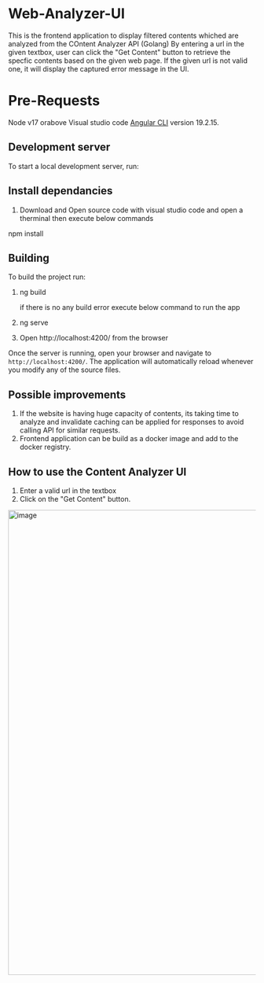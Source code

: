 # Web-Analyzer-UI
This is the frontend application to display filtered contents whiched are analyzed from the COntent Analyzer API (Golang)
By entering a url in the given textbox, user can click the "Get Content" button to retrieve the specfic contents based on the given web page.
If the given url is not valid one, it will display the captured error message in the UI.

# Pre-Requests
Node v17 orabove
Visual studio code
[Angular CLI](https://github.com/angular/angular-cli) version 19.2.15.

## Development server

To start a local development server, run:

## Install dependancies
1. Download and Open source code with visual studio code  and open a therminal then execute below commands

 npm install 

## Building

To build the project run:

1. ng build

   if there is no any build error execute below command to run the app
2. ng serve
3. Open http://localhost:4200/ from the browser

Once the server is running, open your browser and navigate to `http://localhost:4200/`. The application will automatically reload whenever you modify any of the source files.


## Possible improvements
1. If the website is having huge capacity of contents, its taking time to analyze and invalidate caching can be applied for responses to avoid calling API for similar requests.
2. Frontend application can be build as a docker image and add to the docker registry.

## How to use the Content Analyzer UI

1. Enter a valid url in the textbox
2. Click on the "Get Content" button.

<img width="1397" height="946" alt="image" src="https://github.com/user-attachments/assets/d830da4e-2590-4185-856c-ff3a364ab1cd" />



